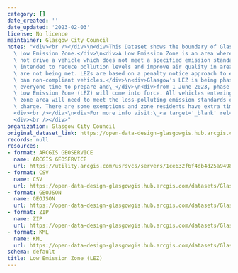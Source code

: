 ```yaml
---
category: []
date_created: ''
date_updated: '2023-02-03'
license: No licence
maintainer: Glasgow City Council
notes: "<div><br /></div>\n<div>This Dataset shows the boundary of Glasgow City Council\
  \ Low Emission Zone.</div>\n<div>A Low Emission Zone is an area where a person may\
  \ not drive a vehicle which does not meet a specified emission standard. LEZs are\
  \ intended to reduce pollution levels and improve air quality in areas where standards\
  \ are not being met. LEZs are based on a penalty notice approach to effectively\
  \ ban non-compliant vehicles.</div>\n<div>Glasgow's LEZ is being phased in to give\
  \ everyone time to prepare and\_</div>\n<div>from 1 June 2023, phase 2 (all vehicles)\_\
  \ Low Emission Zone (LEZ) will come into force. All vehicles entering the city centre\
  \ zone area will need to meet the less-polluting emission standards or face a penalty\
  \ charge. There are some exemptions and zone residents have extra time to comply.</div>\n\
  <div><br /></div>\n<div>For more info visit:\_<a target='_blank' rel='noopener noreferrer'>https://www.glasgow.gov.uk/index.aspx?articleid=23025</a></div>\n\
  <div><br /></div>"
organization: Glasgow City Council
original_dataset_link: https://open-data-design-glasgowgis.hub.arcgis.com/maps/GlasgowGIS::low-emission-zone-lez
records: null
resources:
- format: ARCGIS GEOSERVICE
  name: ARCGIS GEOSERVICE
  url: https://utility.arcgis.com/usrsvcs/servers/1ce632f6f4db4d25a94982437127b2d8/rest/services/OPEN_DATA/Low_Emission_Zone/MapServer/0
- format: CSV
  name: CSV
  url: https://open-data-design-glasgowgis.hub.arcgis.com/datasets/GlasgowGIS::low-emission-zone-lez.csv?outSR=%7B%22latestWkid%22%3A27700%2C%22wkid%22%3A27700%7D
- format: GEOJSON
  name: GEOJSON
  url: https://open-data-design-glasgowgis.hub.arcgis.com/datasets/GlasgowGIS::low-emission-zone-lez.geojson?outSR=%7B%22latestWkid%22%3A27700%2C%22wkid%22%3A27700%7D
- format: ZIP
  name: ZIP
  url: https://open-data-design-glasgowgis.hub.arcgis.com/datasets/GlasgowGIS::low-emission-zone-lez.zip?outSR=%7B%22latestWkid%22%3A27700%2C%22wkid%22%3A27700%7D
- format: KML
  name: KML
  url: https://open-data-design-glasgowgis.hub.arcgis.com/datasets/GlasgowGIS::low-emission-zone-lez.kml?outSR=%7B%22latestWkid%22%3A27700%2C%22wkid%22%3A27700%7D
schema: default
title: Low Emission Zone (LEZ)
---
```

